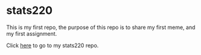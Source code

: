 # stats220

This is my first repo, the purpose of this repo is to share my first meme, and my first assignment.

Click [here](https://holy-mizu.github.io/) to go to my stats220 repo.
